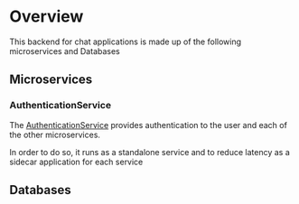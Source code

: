 # Overview
This backend for chat applications is made up of the following microservices and Databases

## Microservices
### AuthenticationService
The [AuthenticationService](./services/authentication.md) provides authentication to the user and each of the other microservices. 

In order to do so, it runs as a standalone service and to reduce latency as a sidecar application for each service

## Databases